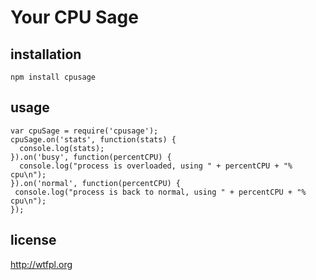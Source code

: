 # Your CPU Sage

## installation

    npm install cpusage

## usage

    var cpuSage = require('cpusage');
    cpuSage.on('stats', function(stats) {
      console.log(stats);
    }).on('busy', function(percentCPU) {
      console.log("process is overloaded, using " + percentCPU + "% cpu\n");
    }).on('normal', function(percentCPU) {
     console.log("process is back to normal, using " + percentCPU + "% cpu\n");
    });

## license

http://wtfpl.org

